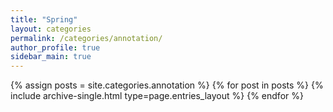 ```yaml
---
title: "Spring"
layout: categories
permalink: /categories/annotation/
author_profile: true
sidebar_main: true
---
```


{% assign posts = site.categories.annotation %}
{% for post in posts %}
{% include archive-single.html type=page.entries_layout %}
{% endfor %}